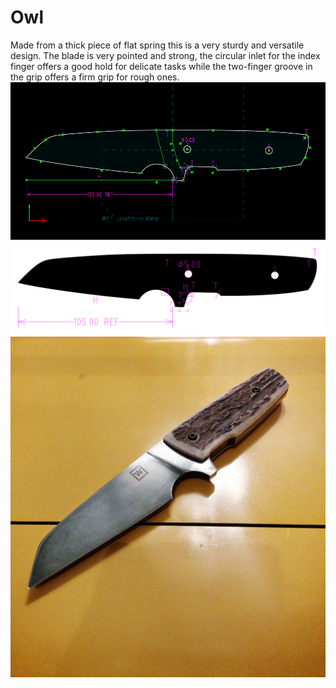 # Owl
Made from a thick piece of flat spring this is a very sturdy and versatile design. The blade is very pointed and strong, the circular inlet for the index finger offers a good hold for delicate tasks while the two-finger groove in the grip offers a firm grip for rough ones.
![](owl.png)
![](owl.svg)
![preview](gallery_owl.jpg)
